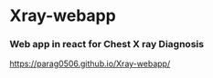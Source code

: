 # Xray-webapp

### Web app in react for Chest X ray Diagnosis

https://parag0506.github.io/Xray-webapp/
